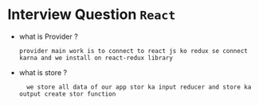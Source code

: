 # Interview Question `React`

- what is Provider ?

      provider main work is to connect to react js ko redux se connect karna and we install on react-redux library

- what is store ?

        we store all data of our app stor ka input reducer and store ka output create stor function
